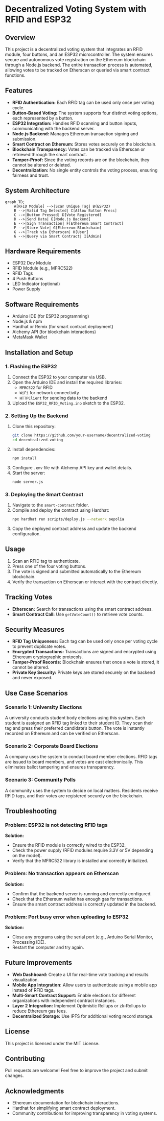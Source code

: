 # Decentralized Voting System with RFID and ESP32

## Overview
This project is a decentralized voting system that integrates an RFID module, four buttons, and an ESP32 microcontroller. The system ensures secure and autonomous vote registration on the Ethereum blockchain through a Node.js backend. The entire transaction process is automated, allowing votes to be tracked on Etherscan or queried via smart contract functions.

## Features
- **RFID Authentication:** Each RFID tag can be used only once per voting cycle.
- **Button-Based Voting:** The system supports four distinct voting options, each represented by a button.
- **ESP32 Integration:** Handles RFID scanning and button inputs, communicating with the backend server.
- **Node.js Backend:** Manages Ethereum transaction signing and submission.
- **Smart Contract on Ethereum:** Stores votes securely on the blockchain.
- **Blockchain Transparency:** Votes can be tracked via Etherscan or retrieved through the smart contract.
- **Tamper-Proof:** Since the voting records are on the blockchain, they cannot be altered or deleted.
- **Decentralization:** No single entity controls the voting process, ensuring fairness and trust.

## System Architecture
```mermaid
graph TD;
    A[RFID Module] -->|Scan Unique Tag| B(ESP32)
    B -->|Valid Tag Detected| C[Allow Button Press]
    C -->|Button Pressed| D[Vote Registered]
    D -->|Send Data| E[Node.js Backend]
    E -->|Sign Transaction| F[Ethereum Smart Contract]
    F -->|Store Vote| G[Ethereum Blockchain]
    G -->|Track via Etherscan| H[User]
    G -->|Query via Smart Contract| I[Admin]
```

## Hardware Requirements
- ESP32 Dev Module
- RFID Module (e.g., MFRC522)
- RFID Tags
- 4 Push Buttons
- LED Indicator (optional)
- Power Supply

## Software Requirements
- Arduino IDE (for ESP32 programming)
- Node.js & npm
- Hardhat or Remix (for smart contract deployment)
- Alchemy API (for blockchain interactions)
- MetaMask Wallet

## Installation and Setup
### 1. Flashing the ESP32
1. Connect the ESP32 to your computer via USB.
2. Open the Arduino IDE and install the required libraries:
   - `MFRC522` for RFID
   - `WiFi` for network connectivity
   - `HTTPClient` for sending data to the backend
3. Upload the `ESP32_RFID_Voting.ino` sketch to the ESP32.

### 2. Setting Up the Backend
1. Clone this repository:
   ```sh
   git clone https://github.com/your-username/decentralized-voting
   cd decentralized-voting
   ```
2. Install dependencies:
   ```sh
   npm install
   ```
3. Configure `.env` file with Alchemy API key and wallet details.
4. Start the server:
   ```sh
   node server.js
   ```

### 3. Deploying the Smart Contract
1. Navigate to the `smart-contract` folder.
2. Compile and deploy the contract using Hardhat:
   ```sh
   npx hardhat run scripts/deploy.js --network sepolia
   ```
3. Copy the deployed contract address and update the backend configuration.

## Usage
1. Scan an RFID tag to authenticate.
2. Press one of the four voting buttons.
3. The vote is signed and submitted automatically to the Ethereum blockchain.
4. Verify the transaction on Etherscan or interact with the contract directly.

## Tracking Votes
- **Etherscan:** Search for transactions using the smart contract address.
- **Smart Contract Call:** Use `getVoteCount()` to retrieve vote counts.

## Security Measures
- **RFID Tag Uniqueness:** Each tag can be used only once per voting cycle to prevent duplicate votes.
- **Encrypted Transactions:** Transactions are signed and encrypted using Ethereum cryptographic protocols.
- **Tamper-Proof Records:** Blockchain ensures that once a vote is stored, it cannot be altered.
- **Private Key Security:** Private keys are stored securely on the backend and never exposed.

## Use Case Scenarios
### Scenario 1: University Elections
A university conducts student body elections using this system. Each student is assigned an RFID tag linked to their student ID. They scan their tag and press their preferred candidate’s button. The vote is instantly recorded on Ethereum and can be verified on Etherscan.

### Scenario 2: Corporate Board Elections
A company uses the system to conduct board member elections. RFID tags are issued to board members, and votes are cast electronically. This eliminates ballot tampering and ensures transparency.

### Scenario 3: Community Polls
A community uses the system to decide on local matters. Residents receive RFID tags, and their votes are registered securely on the blockchain.

## Troubleshooting
### Problem: ESP32 is not detecting RFID tags
**Solution:**
- Ensure the RFID module is correctly wired to the ESP32.
- Check the power supply (RFID modules require 3.3V or 5V depending on the model).
- Verify that the MFRC522 library is installed and correctly initialized.

### Problem: No transaction appears on Etherscan
**Solution:**
- Confirm that the backend server is running and correctly configured.
- Check that the Ethereum wallet has enough gas for transactions.
- Ensure the smart contract address is correctly updated in the backend.

### Problem: Port busy error when uploading to ESP32
**Solution:**
- Close any programs using the serial port (e.g., Arduino Serial Monitor, Processing IDE).
- Restart the computer and try again.

## Future Improvements
- **Web Dashboard:** Create a UI for real-time vote tracking and results visualization.
- **Mobile App Integration:** Allow users to authenticate using a mobile app instead of RFID tags.
- **Multi-Smart Contract Support:** Enable elections for different organizations with independent contract instances.
- **Layer 2 Integration:** Implement Optimistic Rollups or zk-Rollups to reduce Ethereum gas fees.
- **Decentralized Storage:** Use IPFS for additional voting record storage.

## License
This project is licensed under the MIT License.

## Contributing
Pull requests are welcome! Feel free to improve the project and submit changes.

## Acknowledgments
- Ethereum documentation for blockchain interactions.
- Hardhat for simplifying smart contract deployment.
- Community contributions for improving transparency in voting systems.

